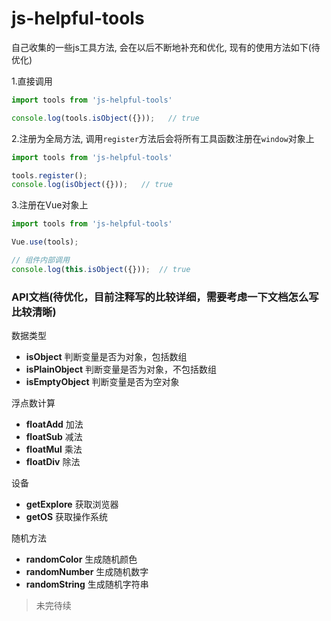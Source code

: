 # js-helpful-tools

自己收集的一些js工具方法, 会在以后不断地补充和优化, 现有的使用方法如下(待优化)

1.直接调用
```javascript
import tools from 'js-helpful-tools'

console.log(tools.isObject({}));   // true
```
2.注册为全局方法, 调用`register`方法后会将所有工具函数注册在`window`对象上
```javascript
import tools from 'js-helpful-tools'

tools.register();
console.log(isObject({}));   // true
```
3.注册在Vue对象上
```javascript
import tools from 'js-helpful-tools'

Vue.use(tools);

// 组件内部调用
console.log(this.isObject({}));  // true
```

### API文档(待优化，目前注释写的比较详细，需要考虑一下文档怎么写比较清晰)

数据类型
- **isObject** 判断变量是否为对象，包括数组
- **isPlainObject** 判断变量是否为对象，不包括数组
- **isEmptyObject** 判断变量是否为空对象

浮点数计算
- **floatAdd** 加法
- **floatSub** 减法
- **floatMul** 乘法
- **floatDiv** 除法

设备
- **getExplore** 获取浏览器
- **getOS** 获取操作系统

随机方法
- **randomColor** 生成随机颜色
- **randomNumber** 生成随机数字
- **randomString** 生成随机字符串

> 未完待续